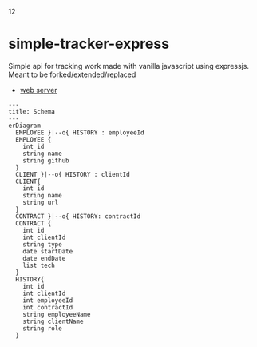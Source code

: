 12
# simple-tracker-express
Simple api for tracking work made with vanilla javascript using expressjs. Meant to be forked/extended/replaced

- [web server](https://github.com/boxboat-github-practice/simple-tracker-express-web)

```mermaid
---
title: Schema
---
erDiagram
  EMPLOYEE }|--o{ HISTORY : employeeId 
  EMPLOYEE {
    int id
    string name
    string github
  }
  CLIENT }|--o{ HISTORY : clientId
  CLIENT{
    int id
    string name
    string url
  }
  CONTRACT }|--o{ HISTORY: contractId
  CONTRACT {
    int id
    int clientId
    string type
    date startDate
    date endDate
    list tech
  }
  HISTORY{
    int id
    int clientId
    int employeeId
    int contractId
    string employeeName
    string clientName
    string role
  }
```
